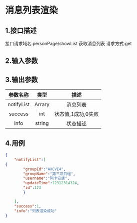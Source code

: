 # 消息列表渲染

## 1.接口描述

接口请求域名:personPage/showList
获取消息列表
请求方式:get

## 2.输入参数

## 3.输出参数

|  参数名称  |  类型  |         描述         |
| :-------: | :----: | :------------------: |
| notifyList | Arrary | 消息列表 |
| success | int | 状态值,1成功,0失败 |
| info | string | 状态描述 |

## 4.用例

```json
{
    "notifyList":[
{
        "groupId":"AXCVE4",
        "groupName":"第三项目组",
        "username":"阿卡安康",
        "updateTime":12312314324,
        "id":123
        }

    ],
    "success":1,
    "info":"列表渲染成功"
}
```
